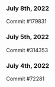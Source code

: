 ### July 8th, 2022

Commit #179831

### July 5th, 2022

Commit #314353


### July 4th, 2022

Commit #72281
